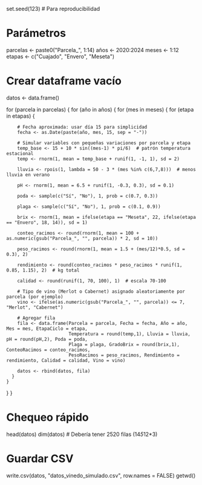 set.seed(123)  # Para reproducibilidad

# Parámetros
parcelas <- paste0("Parcela_", 1:14)
años <- 2020:2024
meses <- 1:12
etapas <- c("Cuajado", "Envero", "Meseta")

# Crear dataframe vacío
datos <- data.frame()

for (parcela in parcelas) {
  for (año in años) {
    for (mes in meses) {
      for (etapa in etapas) {
        
        # Fecha aproximada: usar día 15 para simplicidad
        fecha <- as.Date(paste(año, mes, 15, sep = "-"))
        
        # Simular variables con pequeñas variaciones por parcela y etapa
        temp_base <- 15 + 10 * sin((mes-1) * pi/6)  # patrón temperatura estacional
        temp <- rnorm(1, mean = temp_base + runif(1, -1, 1), sd = 2)
        
        lluvia <- rpois(1, lambda = 50 - 3 * (mes %in% c(6,7,8)))  # menos lluvia en verano
        
        pH <- rnorm(1, mean = 6.5 + runif(1, -0.3, 0.3), sd = 0.1)
        
        poda <- sample(c("Sí", "No"), 1, prob = c(0.7, 0.3))
        
        plaga <- sample(c("Sí", "No"), 1, prob = c(0.1, 0.9))
        
        brix <- rnorm(1, mean = ifelse(etapa == "Meseta", 22, ifelse(etapa == "Envero", 18, 14)), sd = 1)
        
        conteo_racimos <- round(rnorm(1, mean = 100 + as.numeric(gsub("Parcela_", "", parcela)) * 2, sd = 10))
        
        peso_racimos <- round(rnorm(1, mean = 1.5 + (mes/12)*0.5, sd = 0.3), 2)
        
        rendimiento <- round(conteo_racimos * peso_racimos * runif(1, 0.85, 1.15), 2)  # kg total
        
        calidad <- round(runif(1, 70, 100), 1)  # escala 70-100
        
        # Tipo de vino (Merlot o Cabernet) asignado aleatoriamente por parcela (por ejemplo)
        vino <- ifelse(as.numeric(gsub("Parcela_", "", parcela)) <= 7, "Merlot", "Cabernet")
        
        # Agregar fila
        fila <- data.frame(Parcela = parcela, Fecha = fecha, Año = año, Mes = mes, EtapaCiclo = etapa,
                           Temperatura = round(temp,1), Lluvia = lluvia, pH = round(pH,2), Poda = poda,
                           Plaga = plaga, GradoBrix = round(brix,1), ConteoRacimos = conteo_racimos,
                           PesoRacimos = peso_racimos, Rendimiento = rendimiento, Calidad = calidad, Vino = vino)
        
        datos <- rbind(datos, fila)
      }
    }
  }
}

# Chequeo rápido
head(datos)
dim(datos)  # Debería tener 2520 filas (14*5*12*3)

# Guardar CSV
write.csv(datos, "datos_vinedo_simulado.csv", row.names = FALSE)
getwd()

